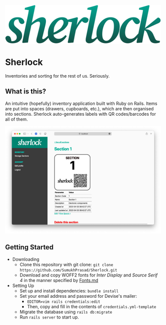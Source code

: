 ![Sherlock Logo](app/assets/images/logo.svg "Sherlock")

# Sherlock

Inventories and sorting for the rest of us. Seriously.

## What is this?
An intuitive (hopefully) inventory application built with Ruby on Rails.  Items are put into spaces (drawers, cupboards, etc.), which are then organised into sections. Sherlock auto-generates labels with QR codes/barcodes for all of them.

![Screenshot of Sherlock on Safari](readmeassets/screenshot.png "Sherlock")

## Getting Started
- Downloading
    - Clone this repository with git clone: `git clone https://github.com/SumukhPrasad/Sherlock.git`
    - Download and copy WOFF2 fonts for *Inter Display* and *Source Serif 4* in the manner specified by [Fonts.md](./Fonts.MD)
- Setting Up
    - Set up and install dependencies: `bundle install`
    - Set your email address and password for Devise's mailer:
        - `EDITOR=vim rails credentials:edit`
        - Then, copy and fill in the contents of `credentials.yml-template`
    - Migrate the database using `rails db:migrate`
    - Run `rails server` to start up.
